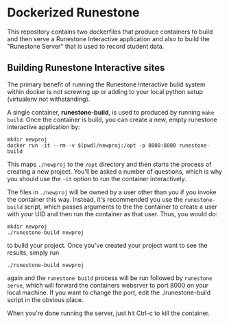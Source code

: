 # Dockerized Runestone

This repository contains two dockerfiles that produce containers to
build and then serve a Runestone Interactive application and also
to build the "Runestone Server" that is used to record student data.

## Building Runestone Interactive sites

The primary benefit of running the Runestone Interactive bulid system
within docker is not screwing up or adding to your local python setup
(virtualenv not withstanding).

A single container, **runestone-build**, is used to produced by
running `make build`. Once the container is build, you can create
a new, empty runestone interactive application by:

    mkdir newproj  
    docker run -it --rm -v $(pwd)/newproj:/opt -p 8000:8000 runestone-build

This maps `./newproj` to the `/opt` directory and then starts the process
of creating a new project. You'll be asked a number of questions, which is
why you should use the `-it` option to run the container interactively.

The files in `./newproj` will be owned by a user other than you if you
invoke the container this way. Instead, it's recommended you use the
`runestone-build` script, which passes arguments to the the container
to create a user with your UID and then run the container as that user.
Thus, you would do:

    mkdir newproj
    ./runestone-build newproj

to build your project. Once you've created your project want to see the
results, simply run

    ./runestone-build newproj

again and the `runestone build` process will be run followed by
`runestone serve`, which will forward the containers websrver
to port 8000 on your local machine. If you want to change the port,
edit the ./runestone-build script in the obvious place.

When you're done running the server, just hit Ctrl-c to kill the
container.

